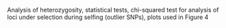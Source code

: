 Analysis of heterozygosity, statistical tests, chi-squared test for analysis of loci under selection during selfing (outlier SNPs), plots used in Figure 4
